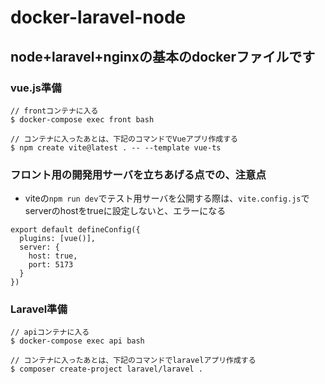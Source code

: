 # docker-laravel-node

## node+laravel+nginxの基本のdockerファイルです


### vue.js準備
```
// frontコンテナに入る
$ docker-compose exec front bash

// コンテナに入ったあとは、下記のコマンドでVueアプリ作成する
$ npm create vite@latest . -- --template vue-ts

```
### フロント用の開発用サーバを立ちあげる点での、注意点
- viteの`npm run dev`でテスト用サーバを公開する際は、`vite.config.js`でserverのhostをtrueに設定しないと、エラーになる
```
export default defineConfig({
  plugins: [vue()],
  server: {
    host: true,
    port: 5173
  }
})
```

### Laravel準備
```
// apiコンテナに入る
$ docker-compose exec api bash

// コンテナに入ったあとは、下記のコマンドでlaravelアプリ作成する
$ composer create-project laravel/laravel .

```